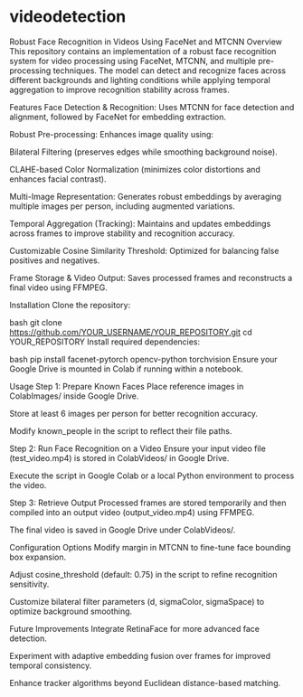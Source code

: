 # videodetection
Robust Face Recognition in Videos Using FaceNet and MTCNN
Overview
This repository contains an implementation of a robust face recognition system for video processing using FaceNet, MTCNN, and multiple pre-processing techniques. The model can detect and recognize faces across different backgrounds and lighting conditions while applying temporal aggregation to improve recognition stability across frames.

Features
Face Detection & Recognition: Uses MTCNN for face detection and alignment, followed by FaceNet for embedding extraction.

Robust Pre-processing: Enhances image quality using:

Bilateral Filtering (preserves edges while smoothing background noise).

CLAHE-based Color Normalization (minimizes color distortions and enhances facial contrast).

Multi-Image Representation: Generates robust embeddings by averaging multiple images per person, including augmented variations.

Temporal Aggregation (Tracking): Maintains and updates embeddings across frames to improve stability and recognition accuracy.

Customizable Cosine Similarity Threshold: Optimized for balancing false positives and negatives.

Frame Storage & Video Output: Saves processed frames and reconstructs a final video using FFMPEG.

Installation
Clone the repository:

bash
git clone https://github.com/YOUR_USERNAME/YOUR_REPOSITORY.git
cd YOUR_REPOSITORY
Install required dependencies:

bash
pip install facenet-pytorch opencv-python torchvision
Ensure your Google Drive is mounted in Colab if running within a notebook.

Usage
Step 1: Prepare Known Faces
Place reference images in ColabImages/ inside Google Drive.

Store at least 6 images per person for better recognition accuracy.

Modify known_people in the script to reflect their file paths.

Step 2: Run Face Recognition on a Video
Ensure your input video file (test_video.mp4) is stored in ColabVideos/ in Google Drive.

Execute the script in Google Colab or a local Python environment to process the video.

Step 3: Retrieve Output
Processed frames are stored temporarily and then compiled into an output video (output_video.mp4) using FFMPEG.

The final video is saved in Google Drive under ColabVideos/.

Configuration Options
Modify margin in MTCNN to fine-tune face bounding box expansion.

Adjust cosine_threshold (default: 0.75) in the script to refine recognition sensitivity.

Customize bilateral filter parameters (d, sigmaColor, sigmaSpace) to optimize background smoothing.

Future Improvements
Integrate RetinaFace for more advanced face detection.

Experiment with adaptive embedding fusion over frames for improved temporal consistency.

Enhance tracker algorithms beyond Euclidean distance-based matching.
